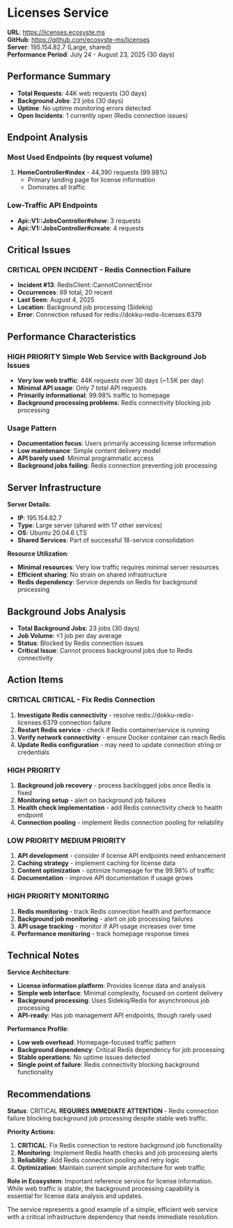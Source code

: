 # Licenses Service

**URL**: https://licenses.ecosyste.ms  
**GitHub**: https://github.com/ecosyste-ms/licenses  
**Server**: 195.154.82.7 (Large, shared)  
**Performance Period**: July 24 - August 23, 2025 (30 days)

## Performance Summary

- **Total Requests**: 44K web requests (30 days)
- **Background Jobs**: 23 jobs (30 days)
- **Uptime**: No uptime monitoring errors detected
- **Open Incidents**: 1 currently open (Redis connection issues)

## Endpoint Analysis

### Most Used Endpoints (by request volume)

1. **HomeController#index** - 44,390 requests (99.98%)
   - Primary landing page for license information
   - Dominates all traffic

### Low-Traffic API Endpoints

- **Api::V1::JobsController#show**: 3 requests
- **Api::V1::JobsController#create**: 4 requests

## Critical Issues

### **CRITICAL** **OPEN INCIDENT - Redis Connection Failure**
- **Incident #13**: RedisClient::CannotConnectError
- **Occurrences**: 69 total, 20 recent
- **Last Seen**: August 4, 2025
- **Location**: Background job processing (Sidekiq)
- **Error**: Connection refused for redis://dokku-redis-licenses:6379

## Performance Characteristics

### **HIGH PRIORITY** **Simple Web Service with Background Job Issues**
- **Very low web traffic**: 44K requests over 30 days (~1.5K per day)
- **Minimal API usage**: Only 7 total API requests
- **Primarily informational**: 99.98% traffic to homepage
- **Background processing problems**: Redis connectivity blocking job processing

### **Usage Pattern**
- **Documentation focus**: Users primarily accessing license information
- **Low maintenance**: Simple content delivery model
- **API barely used**: Minimal programmatic access
- **Background jobs failing**: Redis connection preventing job processing

## Server Infrastructure

**Server Details**:
- **IP**: 195.154.82.7
- **Type**: Large server (shared with 17 other services)
- **OS**: Ubuntu 20.04.6 LTS
- **Shared Services**: Part of successful 18-service consolidation

**Resource Utilization**:
- **Minimal resources**: Very low traffic requires minimal server resources
- **Efficient sharing**: No strain on shared infrastructure
- **Redis dependency**: Service depends on Redis for background processing

## Background Jobs Analysis

- **Total Background Jobs**: 23 jobs (30 days)
- **Job Volume**: <1 job per day average
- **Status**: Blocked by Redis connection issues
- **Critical Issue**: Cannot process background jobs due to Redis connectivity

## Action Items

### **CRITICAL** **CRITICAL - Fix Redis Connection**
1. **Investigate Redis connectivity** - resolve redis://dokku-redis-licenses:6379 connection failure
2. **Restart Redis service** - check if Redis container/service is running
3. **Verify network connectivity** - ensure Docker container can reach Redis
4. **Update Redis configuration** - may need to update connection string or credentials

### **HIGH PRIORITY**
1. **Background job recovery** - process backlogged jobs once Redis is fixed
2. **Monitoring setup** - alert on background job failures
3. **Health check implementation** - add Redis connectivity check to health endpoint
4. **Connection pooling** - implement Redis connection pooling for reliability

### **LOW PRIORITY**  **MEDIUM PRIORITY**
1. **API development** - consider if license API endpoints need enhancement
2. **Caching strategy** - implement caching for license data
3. **Content optimization** - optimize homepage for the 99.98% of traffic
4. **Documentation** - improve API documentation if usage grows

### **HIGH PRIORITY** **MONITORING**
1. **Redis monitoring** - track Redis connection health and performance
2. **Background job monitoring** - alert on job processing failures
3. **API usage tracking** - monitor if API usage increases over time
4. **Performance monitoring** - track homepage response times

## Technical Notes

**Service Architecture**:
- **License information platform**: Provides license data and analysis
- **Simple web interface**: Minimal complexity, focused on content delivery
- **Background processing**: Uses Sidekiq/Redis for asynchronous job processing
- **API-ready**: Has job management API endpoints, though rarely used

**Performance Profile**:
- **Low web overhead**: Homepage-focused traffic pattern
- **Background dependency**: Critical Redis dependency for job processing
- **Stable operations**: No uptime issues detected
- **Single point of failure**: Redis connectivity blocking background functionality

## Recommendations

**Status**: CRITICAL **REQUIRES IMMEDIATE ATTENTION** - Redis connection failure blocking background job processing despite stable web traffic.

**Priority Actions**:
1. **CRITICAL**: Fix Redis connection to restore background job functionality
2. **Monitoring**: Implement Redis health checks and job processing alerts
3. **Reliability**: Add Redis connection pooling and retry logic
4. **Optimization**: Maintain current simple architecture for web traffic

**Role in Ecosystem**: Important reference service for license information. While web traffic is stable, the background processing capability is essential for license data analysis and updates.

The service represents a good example of a simple, efficient web service with a critical infrastructure dependency that needs immediate resolution.